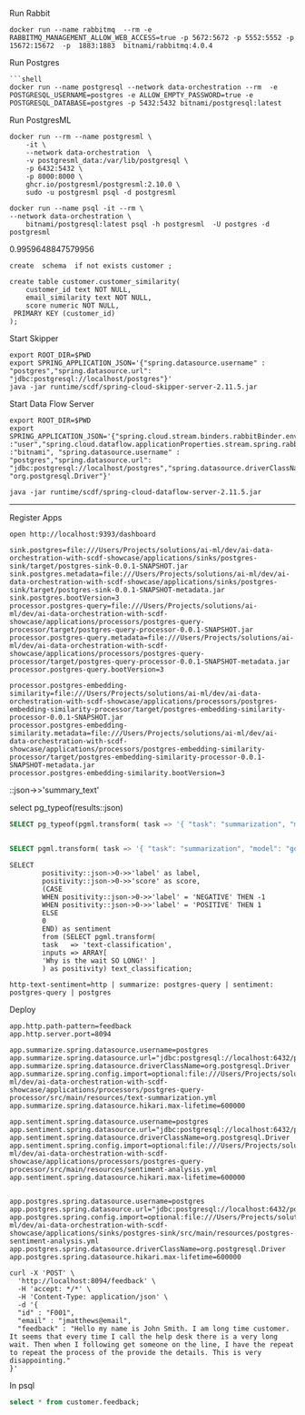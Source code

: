 Run Rabbit

```shell
docker run --name rabbitmq  --rm -e RABBITMQ_MANAGEMENT_ALLOW_WEB_ACCESS=true -p 5672:5672 -p 5552:5552 -p 15672:15672  -p  1883:1883  bitnami/rabbitmq:4.0.4 
```

Run Postgres

```shell
```shell
docker run --name postgresql --network data-orchestration --rm  -e POSTGRESQL_USERNAME=postgres -e ALLOW_EMPTY_PASSWORD=true -e POSTGRESQL_DATABASE=postgres -p 5432:5432 bitnami/postgresql:latest 
```

Run PostgresML

```shell
docker run --rm --name postgresml \
    -it \
    --network data-orchestration  \
    -v postgresml_data:/var/lib/postgresql \
    -p 6432:5432 \
    -p 8000:8000 \
    ghcr.io/postgresml/postgresml:2.10.0 \
    sudo -u postgresml psql -d postgresml
```


```shell
docker run --name psql -it --rm \
--network data-orchestration \
    bitnami/postgresql:latest psql -h postgresml  -U postgres -d postgresml
```

0.9959648847579956

```shell
create  schema  if not exists customer ;

create table customer.customer_similarity(
    customer_id text NOT NULL,
    email_similarity text NOT NULL,
    score numeric NOT NULL,
 PRIMARY KEY (customer_id)
);
```


Start Skipper
```shell
export ROOT_DIR=$PWD
export SPRING_APPLICATION_JSON='{"spring.datasource.username" : "postgres","spring.datasource.url": "jdbc:postgresql://localhost/postgres"}'
java -jar runtime/scdf/spring-cloud-skipper-server-2.11.5.jar
```


Start Data Flow Server
```shell
export ROOT_DIR=$PWD
export SPRING_APPLICATION_JSON='{"spring.cloud.stream.binders.rabbitBinder.environment.spring.rabbitmq.username":"user","spring.cloud.stream.binders.rabbitBinder.environment.spring.rabbitmq.password":"bitnami","spring.rabbitmq.username":"user","spring.rabbitmq.password":"bitnami","spring.cloud.dataflow.applicationProperties.stream.spring.rabbitmq.username" :"user","spring.cloud.dataflow.applicationProperties.stream.spring.rabbitmq.password" :"bitnami", "spring.datasource.username" : "postgres","spring.datasource.url": "jdbc:postgresql://localhost/postgres","spring.datasource.driverClassName": "org.postgresql.Driver"}'

java -jar runtime/scdf/spring-cloud-dataflow-server-2.11.5.jar
```

---------------------------

Register Apps


```shell
open http://localhost:9393/dashboard
```

```properties
sink.postgres=file:///Users/Projects/solutions/ai-ml/dev/ai-data-orchestration-with-scdf-showcase/applications/sinks/postgres-sink/target/postgres-sink-0.0.1-SNAPSHOT.jar
sink.postgres.metadata=file:///Users/Projects/solutions/ai-ml/dev/ai-data-orchestration-with-scdf-showcase/applications/sinks/postgres-sink/target/postgres-sink-0.0.1-SNAPSHOT-metadata.jar
sink.postgres.bootVersion=3
processor.postgres-query=file:///Users/Projects/solutions/ai-ml/dev/ai-data-orchestration-with-scdf-showcase/applications/processors/postgres-query-processor/target/postgres-query-processor-0.0.1-SNAPSHOT.jar
processor.postgres-query.metadata=file:///Users/Projects/solutions/ai-ml/dev/ai-data-orchestration-with-scdf-showcase/applications/processors/postgres-query-processor/target/postgres-query-processor-0.0.1-SNAPSHOT-metadata.jar
processor.postgres-query.bootVersion=3

processor.postgres-embedding-similarity=file:///Users/Projects/solutions/ai-ml/dev/ai-data-orchestration-with-scdf-showcase/applications/processors/postgres-embedding-similarity-processor/target/postgres-embedding-similarity-processor-0.0.1-SNAPSHOT.jar
processor.postgres-embedding-similarity.metadata=file:///Users/Projects/solutions/ai-ml/dev/ai-data-orchestration-with-scdf-showcase/applications/processors/postgres-embedding-similarity-processor/target/postgres-embedding-similarity-processor-0.0.1-SNAPSHOT-metadata.jar
processor.postgres-embedding-similarity.bootVersion=3
```

::json->>'summary_text'

select pg_typeof(results::json)

```sql
SELECT pg_typeof(pgml.transform( task => '{ "task": "summarization", "model": "google/pegasus-xsum"}'::JSONB, inputs => array[ 'Paris is the capital and most populous city of France, with an estimated population of 2,175,601 residents as of 2018, in an area of more than 105 square kilometres (41 square miles). The City of Paris is the centre and seat of government of the region and province of Île-de-France, or Paris Region, which has an estimated population of 12,174,880, or about 18 percent of the population of France as of 2017.'])::json->0->>'summary_text') as summary_text;


SELECT pgml.transform( task => '{ "task": "summarization", "model": "google/pegasus-xsum"}'::JSONB, inputs => array[ 'Paris is the capital and most populous city of France, with an estimated population of 2,175,601 residents as of 2018, in an area of more than 105 square kilometres (41 square miles). The City of Paris is the centre and seat of government of the region and province of Île-de-France, or Paris Region, which has an estimated population of 12,174,880, or about 18 percent of the population of France as of 2017.'])::json->0->>'summary_text' as summary_text;
```

```shell
SELECT
        positivity::json->0->>'label' as label,
        positivity::json->0->>'score' as score,
        (CASE
        WHEN positivity::json->0->>'label' = 'NEGATIVE' THEN -1
        WHEN positivity::json->0->>'label' = 'POSITIVE' THEN 1
        ELSE
        0
        END) as sentiment
        from (SELECT pgml.transform(
        task   => 'text-classification',
        inputs => ARRAY[
        'Why is the wait SO LONG!' ]
        ) as positivity) text_classification;
```

```shell
http-text-sentiment=http | summarize: postgres-query | sentiment: postgres-query | postgres
```


Deploy

```properties
app.http.path-pattern=feedback
app.http.server.port=8094

app.summarize.spring.datasource.username=postgres
app.summarize.spring.datasource.url="jdbc:postgresql://localhost:6432/postgresml"
app.summarize.spring.datasource.driverClassName=org.postgresql.Driver
app.summarize.spring.config.import=optional:file:///Users/Projects/solutions/ai-ml/dev/ai-data-orchestration-with-scdf-showcase/applications/processors/postgres-query-processor/src/main/resources/text-summarization.yml
app.summarize.spring.datasource.hikari.max-lifetime=600000

app.sentiment.spring.datasource.username=postgres
app.sentiment.spring.datasource.url="jdbc:postgresql://localhost:6432/postgresml"
app.sentiment.spring.datasource.driverClassName=org.postgresql.Driver
app.sentiment.spring.config.import=optional:file:///Users/Projects/solutions/ai-ml/dev/ai-data-orchestration-with-scdf-showcase/applications/processors/postgres-query-processor/src/main/resources/sentiment-analysis.yml
app.sentiment.spring.datasource.hikari.max-lifetime=600000


app.postgres.spring.datasource.username=postgres
app.postgres.spring.datasource.url="jdbc:postgresql://localhost:6432/postgresml"
app.postgres.spring.config.import=optional:file:///Users/Projects/solutions/ai-ml/dev/ai-data-orchestration-with-scdf-showcase/applications/sinks/postgres-sink/src/main/resources/postgres-sentiment-analysis.yml
app.postgres.spring.datasource.driverClassName=org.postgresql.Driver
app.postgres.spring.datasource.hikari.max-lifetime=600000
```


```shell
curl -X 'POST' \
  'http://localhost:8094/feedback' \
  -H 'accept: */*' \
  -H 'Content-Type: application/json' \
  -d '{
  "id" : "F001",
  "email" : "jmatthews@email",
  "feedback" : "Hello my name is John Smith. I am long time customer. It seems that every time I call the help desk there is a very long wait. Then when I following get someone on the line, I have the repeat to repeat the process of the provide the details. This is very disappointing."
}'
```


In psql

```sql
select * from customer.feedback;

```